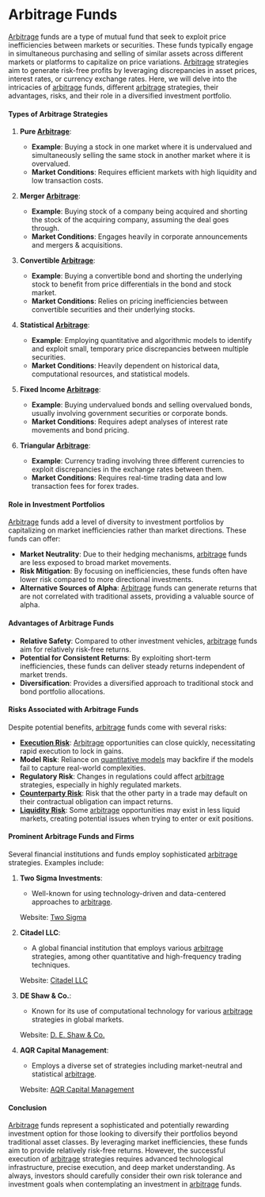 # Arbitrage Funds

[Arbitrage](../a/arbitrage.md) funds are a type of mutual fund that seek to exploit price inefficiencies between markets or securities. These funds typically engage in simultaneous purchasing and selling of similar assets across different markets or platforms to capitalize on price variations. [Arbitrage](../a/arbitrage.md) strategies aim to generate risk-free profits by leveraging discrepancies in asset prices, interest rates, or currency exchange rates. Here, we will delve into the intricacies of [arbitrage](../a/arbitrage.md) funds, different [arbitrage](../a/arbitrage.md) strategies, their advantages, risks, and their role in a diversified investment portfolio.

#### Types of Arbitrage Strategies

1. **Pure [Arbitrage](../a/arbitrage.md)**:
   * **Example**: Buying a stock in one market where it is undervalued and simultaneously selling the same stock in another market where it is overvalued. 
   * **Market Conditions**: Requires efficient markets with high liquidity and low transaction costs.
   
2. **Merger [Arbitrage](../a/arbitrage.md)**:
   * **Example**: Buying stock of a company being acquired and shorting the stock of the acquiring company, assuming the deal goes through.
   * **Market Conditions**: Engages heavily in corporate announcements and mergers & acquisitions.
   
3. **Convertible [Arbitrage](../a/arbitrage.md)**:
   * **Example**: Buying a convertible bond and shorting the underlying stock to benefit from price differentials in the bond and stock market.
   * **Market Conditions**: Relies on pricing inefficiencies between convertible securities and their underlying stocks.

4. **Statistical [Arbitrage](../a/arbitrage.md)**:
   * **Example**: Employing quantitative and algorithmic models to identify and exploit small, temporary price discrepancies between multiple securities.
   * **Market Conditions**: Heavily dependent on historical data, computational resources, and statistical models.
   
5. **Fixed Income [Arbitrage](../a/arbitrage.md)**:
   * **Example**: Buying undervalued bonds and selling overvalued bonds, usually involving government securities or corporate bonds.
   * **Market Conditions**: Requires adept analyses of interest rate movements and bond pricing.

6. **Triangular [Arbitrage](../a/arbitrage.md)**:
   * **Example**: Currency trading involving three different currencies to exploit discrepancies in the exchange rates between them.
   * **Market Conditions**: Requires real-time trading data and low transaction fees for forex trades.

#### Role in Investment Portfolios

[Arbitrage](../a/arbitrage.md) funds add a level of diversity to investment portfolios by capitalizing on market inefficiencies rather than market directions. These funds can offer:

* **Market Neutrality**: Due to their hedging mechanisms, [arbitrage](../a/arbitrage.md) funds are less exposed to broad market movements.
* **Risk Mitigation**: By focusing on inefficiencies, these funds often have lower risk compared to more directional investments.
* **Alternative Sources of Alpha**: [Arbitrage](../a/arbitrage.md) funds can generate returns that are not correlated with traditional assets, providing a valuable source of alpha.

#### Advantages of Arbitrage Funds

* **Relative Safety**: Compared to other investment vehicles, [arbitrage](../a/arbitrage.md) funds aim for relatively risk-free returns.
* **Potential for Consistent Returns**: By exploiting short-term inefficiencies, these funds can deliver steady returns independent of market trends.
* **Diversification**: Provides a diversified approach to traditional stock and bond portfolio allocations.

#### Risks Associated with Arbitrage Funds

Despite potential benefits, [arbitrage](../a/arbitrage.md) funds come with several risks:

* **[Execution Risk](../e/execution_risk.md)**: [Arbitrage](../a/arbitrage.md) opportunities can close quickly, necessitating rapid execution to lock in gains.
* **Model Risk**: Reliance on [quantitative models](../q/quantitative_models.md) may backfire if the models fail to capture real-world complexities.
* **Regulatory Risk**: Changes in regulations could affect [arbitrage](../a/arbitrage.md) strategies, especially in highly regulated markets.
* **[Counterparty Risk](../c/counterparty_risk.md)**: Risk that the other party in a trade may default on their contractual obligation can impact returns.
* **[Liquidity Risk](../l/liquidity_risk.md)**: Some [arbitrage](../a/arbitrage.md) opportunities may exist in less liquid markets, creating potential issues when trying to enter or exit positions.

#### Prominent Arbitrage Funds and Firms

Several financial institutions and funds employ sophisticated [arbitrage](../a/arbitrage.md) strategies. Examples include:

1. **Two Sigma Investments**:
   * Well-known for using technology-driven and data-centered approaches to [arbitrage](../a/arbitrage.md).

   Website: [Two Sigma](https://www.twosigma.com)

2. **Citadel LLC**:
   * A global financial institution that employs various [arbitrage](../a/arbitrage.md) strategies, among other quantitative and high-frequency trading techniques.

   Website: [Citadel LLC](https://www.citadel.com)

3. **DE Shaw & Co.**:
   * Known for its use of computational technology for various [arbitrage](../a/arbitrage.md) strategies in global markets.

   Website: [D. E. Shaw & Co.](https://www.deshaw.com)

4. **AQR Capital Management**:
   * Employs a diverse set of strategies including market-neutral and statistical [arbitrage](../a/arbitrage.md).

   Website: [AQR Capital Management](https://www.aqr.com/)

#### Conclusion

[Arbitrage](../a/arbitrage.md) funds represent a sophisticated and potentially rewarding investment option for those looking to diversify their portfolios beyond traditional asset classes. By leveraging market inefficiencies, these funds aim to provide relatively risk-free returns. However, the successful execution of [arbitrage](../a/arbitrage.md) strategies requires advanced technological infrastructure, precise execution, and deep market understanding. As always, investors should carefully consider their own risk tolerance and investment goals when contemplating an investment in [arbitrage](../a/arbitrage.md) funds.